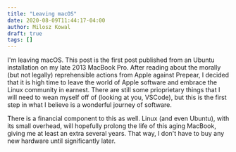 ```yaml
---
title: "Leaving macOS"
date: 2020-08-09T11:44:17-04:00
author: Milosz Kowal
draft: true
tags: []
---
```


I'm leaving macOS. This post is the first post published from an Ubuntu installation on my late 2013 MacBook Pro. After reading about the morally (but not legally) reprehensible actions from Apple against Prepear, I decided that it is high time to leave the world of Apple software and embrace the Linux community in earnest. There are still some prioprietary things that I will need to wean myself off of (looking at you, VSCode), but this is the first step in what I believe is a wonderful journey of software.

There is a financial component to this as well. Linux (and even Ubuntu), with its small overhead, will hopefully prolong the life of this aging MacBook, giving me at least an extra several years. That way, I don't have to buy any new hardware until significantly later.
